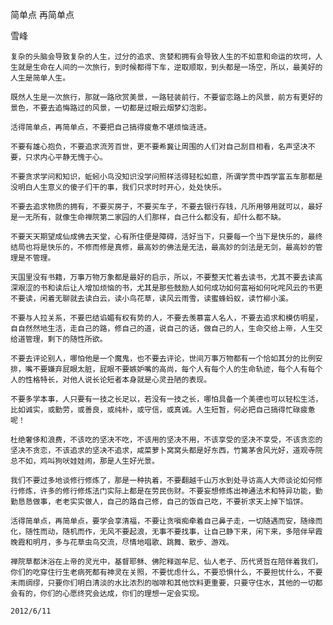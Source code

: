 简单点 再简单点

雪峰


    复杂的头脑会导致复杂的人生，过分的追求、贪婪和拥有会导致人生的不如意和命运的坎坷，人生就是生命在人间的一次旅行，到时候都得下车，逆取顺取，到头都是一场空，所以，最美好的人生是简单人生。

    既然人生是一次旅行，那就一路欣赏美景，一路轻装前行，不要留恋路上的风景，前方有更好的景色，不要去追悔路过的风景，一切都是过眼云烟梦幻泡影。

    活得简单点，再简单点，不要把自己搞得疲惫不堪烦恼涟涟。

    不要有雄心抱负，不要追求流芳百世，更不要希冀让周围的人们对自己刮目相看，名声坚决不要，只求内心平静无愧于心。

    不要贪求学问和知识，蚯蚓小鸟没知识没学问照样活得轻松如意，所谓学贯中西学富五车那都是没明白人生意义的傻子们干的事，我们只求时时开心，处处快乐。

    不要去追求物质的拥有，不要买房子，不要买车子，不要去银行存钱，凡所用够用就可以，最好是一无所有，就像生命禅院第二家园的人们那样，自己什么都没有，却什么都不缺。

    不要天天期望成仙成佛去天堂，心有所住便是障碍，活好当下，只要每一个当下是快乐的，最终结局也将是快乐的，不修而修是真修，最高妙的佛法是无法，最高妙的剑法是无剑，最高妙的管理是不管理。

    天国里没有书籍，万事万物万象都是最好的启示，所以，不要整天忙着去读书，尤其不要去读高深艰涩的书和读后让人增加烦恼的书，尤其是那些鼓励人如何成功如何富裕如何叱咤风云的书更不要读，闲着无聊就去读白云，读小鸟花草，读风云雨雪，读蜜蜂蚂蚁，读竹柳小溪。

    不要与人拉关系，不要巴结谄媚有权有势的人，不要去羡慕富人名人，不要去追求和模仿明星，自自然然地生活，走自己的路，修自己的道，说自己的话，做自己的人，生命交给上帝，人生交给道管理，剩下的随性所欲。

    不要去评论别人，哪怕他是一个魔鬼，也不要去评论，世间万事万物都有一个恰如其分的比例安排，嘴不要嫌弃屁眼太脏，屁眼不要嫉妒嘴的高尚，每个人有每个人的生命轨迹，每个人有每个人的性格特长，对他人说长论短者本身就是心灵丑陋的表现。

    不要多学本事，人只要有一技之长足以，若没有一技之长，哪怕具备一个美德也可以轻松生活，比如诚实，或勤劳，或善良，或纯朴，或守信，或真诚。人生短暂，何必把自己搞得忙碌疲惫呢！

    杜绝奢侈和浪费，不该吃的坚决不吃，不该用的坚决不用，不该享受的坚决不享受，不该贪恋的坚决不贪恋，不该追求的坚决不追求，咸菜萝卜窝窝头都是好东西，竹篱茅舍风光好，道观寺院总不如，鸡叫狗吠娃娃闹，那是人生好光景。

    我们不要过多地谈修行修炼了，那是一种执着，不要翻越千山万水到处寻访高人大师谈论如何修行修炼，许多的修行修炼法门实际上都是在劳民伤财。不要妄想修炼出神通法术和特异功能，勤勤恳恳做事，老老实实做人，自己的路自己修，自己的饭自己吃，不要祈求天上掉下馅饼。

    活得简单点，再简单点，要学会享清福，不要让贪嗔痴牵着自己鼻子走，一切随遇而安，随缘而化，随性而动，随机而作，无风不要起浪，无事不要找事，让自己静下来，闲下来，多陪伴早霞晚霞和明月，多与花草虫鸟交流，尽情地唱歌、跳舞、散步、游戏。

    禅院草都沐浴在上帝的灵光中，基督耶稣、佛陀释迦牟尼、仙人老子、历代贤哲在陪伴着我们，你们的吃穿住行生老病死都有神灵在关照，不要忧虑什么，不要恐惧什么，不要担忧什么，不要未雨绸缪，只要你们明白清淡的水比浓烈的咖啡和其他饮料更重要，只要守住水，其他的一切都会有的，你们的心愿终究会达成，你们的理想一定会实现。

    2012/6/11



